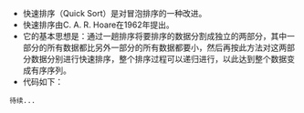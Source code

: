 * 快速排序（Quick Sort）是对冒泡排序的一种改进。
* 快速排序由C. A. R. Hoare在1962年提出。
* 它的基本思想是：通过一趟排序将要排序的数据分割成独立的两部分，其中一部分的所有数据都比另外一部分的所有数据都要小，然后再按此方法对这两部分数据分别进行快速排序，整个排序过程可以递归进行，以此达到整个数据变成有序序列。
* 代码如下：
```
待续...
```
